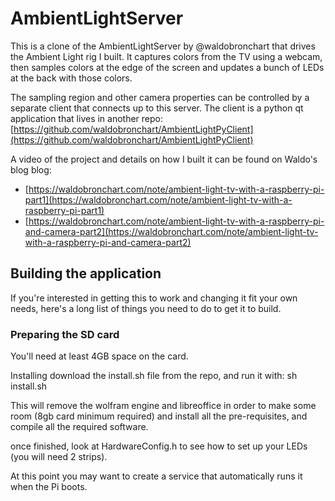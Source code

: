 AmbientLightServer
==================

This is a clone of the AmbientLightServer by @waldobronchart that drives the Ambient Light rig I built. It captures colors from the TV using a webcam, then samples colors at the edge of the screen and updates a bunch of LEDs at the back with those colors.

The sampling region and other camera properties can be controlled by a separate client that connects up to this server. The client is a python qt application that lives in another repo: [https://github.com/waldobronchart/AmbientLightPyClient](https://github.com/waldobronchart/AmbientLightPyClient) 

A video of the project and details on how I built it can be found on Waldo's blog blog: 

* [https://waldobronchart.com/note/ambient-light-tv-with-a-raspberry-pi-part1](https://waldobronchart.com/note/ambient-light-tv-with-a-raspberry-pi-part1)
* [https://waldobronchart.com/note/ambient-light-tv-with-a-raspberry-pi-and-camera-part2](https://waldobronchart.com/note/ambient-light-tv-with-a-raspberry-pi-and-camera-part2)

Building the application
----------------------------------------

If you're interested in getting this to work and changing it fit your own needs, here's a long list of things you need to do to get it to build.

### Preparing the SD card

You'll need at least 4GB space on the card.

Installing
download the install.sh file from the repo, and run it with:
sh install.sh

This will remove the wolfram engine and libreoffice in order to make some room (8gb card minimum required) and install all the pre-requisites, and compile all the required software.

once finished, look at HardwareConfig.h to see how to set up your LEDs (you will need 2 strips).

At this point you may want to create a service that automatically runs it when the Pi boots.

